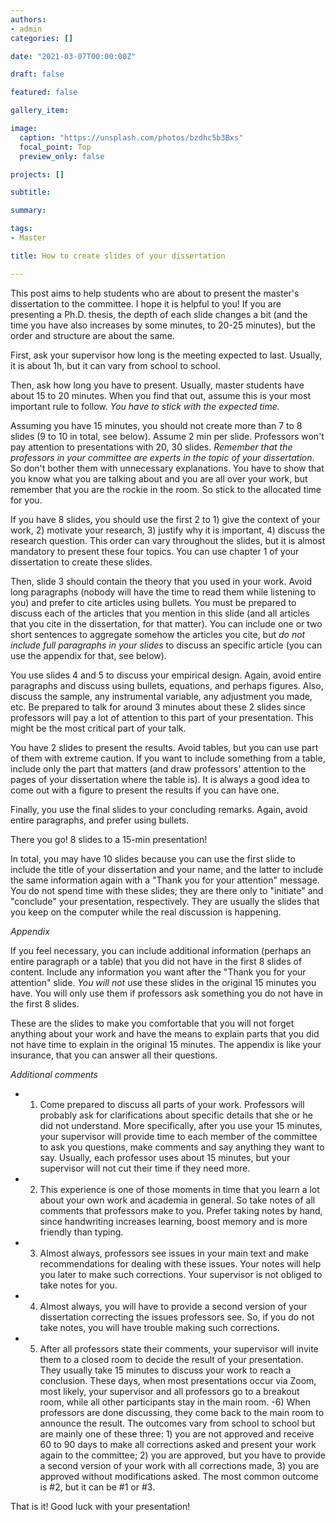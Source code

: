 ```yaml
---
authors:
- admin
categories: []

date: "2021-03-07T00:00:00Z"

draft: false

featured: false

gallery_item:

image:
  caption: "https://unsplash.com/photos/bzdhc5b3Bxs"
  focal_point: Top
  preview_only: false

projects: []

subtitle: 

summary: 

tags:
- Master

title: How to create slides of your dissertation

---
```


This post aims to help students who are about to present the master's dissertation to the committee. I hope it is helpful to you!
If you are presenting a Ph.D. thesis, the depth of each slide changes a bit (and the time you have also increases by some minutes, to 20-25 minutes), but the order and structure are about the same.

First, ask your supervisor how long is the meeting expected to last. Usually, it is about 1h, but it can vary from school to school.

Then, ask how long you have to present. Usually, master students have about 15 to 20 minutes. When you find that out, assume this is your most important rule to follow. *You have to stick with the expected time.* 

Assuming you have 15 minutes, you should not create more than 7 to 8 slides (9 to 10 in total, see below). Assume 2 min per slide. Professors won't pay attention to presentations with 20, 30 slides. 
*Remember that the professors in your committee are experts in the topic of your dissertation*. So don't bother them with unnecessary explanations. You have to show that you know what you are talking about and you are all over your work, but remember that you are the rockie in the room. So stick to the allocated time for you.

If you have 8 slides, you should use the first 2 to 1) give the context of your work, 2) motivate your research, 3) justify why it is important, 4) discuss the research question. This order can vary throughout the slides, but it is almost mandatory to present these four topics. You can use chapter 1 of your dissertation to create these slides.

Then, slide 3 should contain the theory that you used in your work. Avoid long paragraphs (nobody will have the time to read them while listening to you) and prefer to cite articles using bullets. You must be prepared to discuss each of the articles that you mention in this slide (and all articles that you cite in the dissertation, for that matter). You can include one or two short sentences to aggregate somehow the articles you cite, but *do not include full paragraphs in your slides* to discuss an specific article (you can use the appendix for that, see below). 

You use slides 4 and 5 to discuss your empirical design. Again, avoid entire paragraphs and discuss using bullets, equations, and perhaps figures. Also, discuss the sample, any instrumental variable, any adjustment you made, etc. Be prepared to talk for around 3 minutes about these 2 slides since professors will pay a lot of attention to this part of your presentation. This might be the most critical part of your talk. 

You have 2 slides to present the results. Avoid tables, but you can use part of them with extreme caution. If you want to include something from a table, include only the part that matters (and draw professors' attention to the pages of your dissertation where the table is). It is always a good idea to come out with a figure to present the results if you can have one. 

Finally, you use the final slides to your concluding remarks. Again, avoid entire paragraphs, and prefer using bullets.

There you go! 8 slides to a 15-min presentation!

In total, you may have 10 slides because you can use the first slide to include the title of your dissertation and your name, and the latter to include the same information again with a "Thank you for your attention" message. You do not spend time with these slides; they are there only to "initiate" and "conclude" your presentation, respectively. They are usually the slides that you keep on the computer while the real discussion is happening.


*Appendix*

If you feel necessary, you can include additional information (perhaps an entire paragraph or a table) that you did not have in the first 8 slides of content. Include any information you want after the "Thank you for your attention" slide. *You will not* use these slides in the original 15 minutes you have. You will only use them if professors ask something you do not have in the first 8 slides. 

These are the slides to make you comfortable that you will not forget anything about your work and have the means to explain parts that you did not have time to explain in the original 15 minutes. 
The appendix is like your insurance, that you can answer all their questions. 


*Additional comments*

- 1) Come prepared to discuss all parts of your work. Professors will probably ask for clarifications about specific details that she or he did not understand. More specifically, after you use your 15 minutes, your supervisor will provide time to each member of the committee to ask you questions, make comments and say anything they want to say. Usually, each professor uses about 15 minutes, but your supervisor will not cut their time if they need more. 
- 2) This experience is one of those moments in time that you learn a lot about your own work and academia in general. So take notes of all comments that professors make to you. Prefer taking notes by hand, since handwriting increases learning, boost memory and is more friendly than typing. 
- 3) Almost always, professors see issues in your main text and make recommendations for dealing with these issues. Your notes will help you later to make such corrections. Your supervisor is not obliged to take notes for you. 
- 4) Almost always, you will have to provide a second version of your dissertation correcting the issues professors see. So, if you do not take notes, you will have trouble making such corrections.
- 5) After all professors state their comments, your supervisor will invite them to a closed room to decide the result of your presentation. They usually take 15 minutes to discuss your work to reach a conclusion. These days, when most presentations occur via Zoom, most likely, your supervisor and all professors go to a breakout room, while all other participants stay in the main room.
-6) When professors are done discussing, they come back to the main room to announce the result. The outcomes vary from school to school but are mainly one of these three: 1) you are not approved and receive 60 to 90 days to make all corrections asked and present your work again to the committee; 2) you are approved, but you have to provide a second version of your work with all corrections made, 3) you are approved without modifications asked. The most common outcome is #2, but it can be #1 or #3. 

That is it! Good luck with your presentation!










